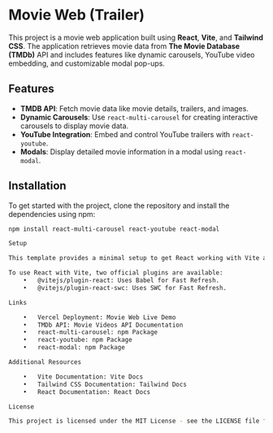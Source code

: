 # Movie Web (Trailer)

This project is a movie web application built using **React**, **Vite**, and **Tailwind CSS**. The application retrieves movie data from **The Movie Database (TMDb)** API and includes features like dynamic carousels, YouTube video embedding, and customizable modal pop-ups.

## Features

- **TMDB API**: Fetch movie data like movie details, trailers, and images.
- **Dynamic Carousels**: Use `react-multi-carousel` for creating interactive carousels to display movie data.
- **YouTube Integration**: Embed and control YouTube trailers with `react-youtube`.
- **Modals**: Display detailed movie information in a modal using `react-modal`.

## Installation

To get started with the project, clone the repository and install the dependencies using npm:

```bash
npm install react-multi-carousel react-youtube react-modal

Setup

This template provides a minimal setup to get React working with Vite and includes HMR (Hot Module Replacement) for a fast development experience. The project uses Tailwind CSS for styling and includes ESLint rules for code quality.

To use React with Vite, two official plugins are available:
	•	@vitejs/plugin-react: Uses Babel for Fast Refresh.
	•	@vitejs/plugin-react-swc: Uses SWC for Fast Refresh.

Links

	•	Vercel Deployment: Movie Web Live Demo
	•	TMDb API: Movie Videos API Documentation
	•	react-multi-carousel: npm Package
	•	react-youtube: npm Package
	•	react-modal: npm Package

Additional Resources

	•	Vite Documentation: Vite Docs
	•	Tailwind CSS Documentation: Tailwind Docs
	•	React Documentation: React Docs

License

This project is licensed under the MIT License - see the LICENSE file for details.